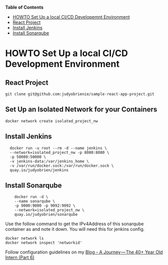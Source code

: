 
<!-- START doctoc generated TOC please keep comment here to allow auto update -->
<!-- DON'T EDIT THIS SECTION, INSTEAD RE-RUN doctoc TO UPDATE -->
**Table of Contents**

- [HOWTO Set Up a  local CI/CD Developemnt Environment](#howto-set-up-a--local-cicd-developemnt-environment)
- [React Project](#react-project)
- [Install Jenkins](#install-jenkins)
- [Install Sonarqube](#install-sonarqube)

<!-- END doctoc generated TOC please keep comment here to allow auto update -->

# HOWTO Set Up a  local CI/CD Development Environment


## React Project
```
git clone git@github.com:judyobrienie/sample-react-app-project.git
```
## Set Up an Isolated Network for your Containers
```
docker network create isolated_project_nw
```
## Install Jenkins
```
  docker run -u root --rm -d --name jenkins \
  --network=isolated_project_nw -p 8080:8080 \
  -p 50000:50000 \
  -v jenkins-data:/var/jenkins_home \
  -v /var/run/docker.sock:/var/run/docker.sock \
  quay.io/judyobrien/jenkins
  ```
## Install Sonarqube
```
    docker run -d \
    --name sonarqube \
    -p 9000:9000 -p 9092:9092 \
    --network=isolated_project_nw \
    quay.io/judyobrien/sonarqube
```

Use the follow command to get the IPv4Address of this sonarqube container as and note it down. You will need this for jenkins config.
```
docker network ls
docker network inspect 'networkid'
```

Follow configuration guidelines on my [Blog - A Journey — The 40+ Year Old Intern (Part 6)](https://medium.com/@judyobrienie/a-journey-the-40-year-old-intern-part-6-147173400a07) 
